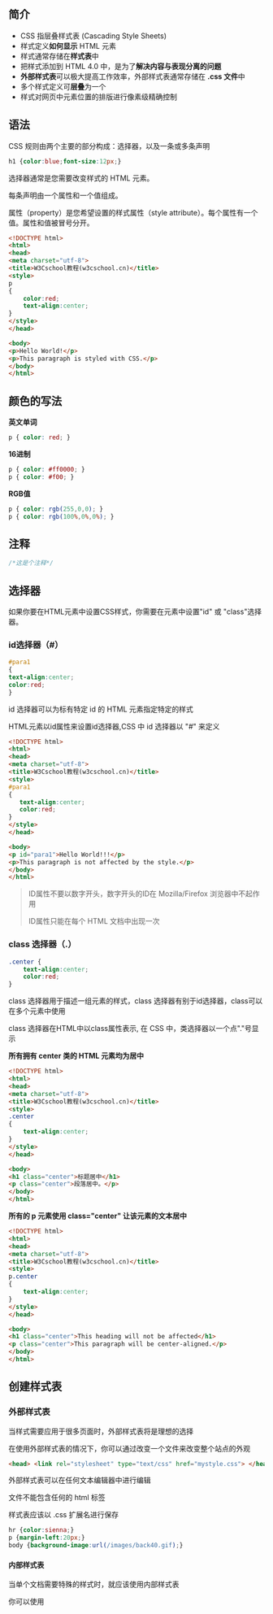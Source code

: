 ## 简介

* CSS 指层叠样式表 (Cascading Style Sheets)
* 样式定义**如何显示** HTML 元素
* 样式通常存储在**样式表**中
* 把样式添加到 HTML 4.0 中，是为了**解决内容与表现分离的问题**
* **外部样式表**可以极大提高工作效率，外部样式表通常存储在 **.css 文件**中
* 多个样式定义可**层叠**为一个
* 样式对网页中元素位置的排版进行像素级精确控制

## 语法

CSS 规则由两个主要的部分构成：选择器，以及一条或多条声明

```css
h1 {color:blue;font-size:12px;}
```

选择器通常是您需要改变样式的 HTML 元素。

每条声明由一个属性和一个值组成。

属性（property）是您希望设置的样式属性（style attribute）。每个属性有一个值。属性和值被冒号分开。

```html
<!DOCTYPE html>
<html>
<head>
<meta charset="utf-8"> 
<title>W3Cschool教程(w3cschool.cn)</title> 
<style>
p
{
	color:red;
	text-align:center;
} 
</style>
</head>

<body>
<p>Hello World!</p>
<p>This paragraph is styled with CSS.</p>
</body>
</html>
```

## 颜色的写法

**英文单词**

```css
p { color: red; }
```

**16进制**

 ```css
p { color: #ff0000; }
p { color: #f00; }
 ```

**RGB值**

```css
p { color: rgb(255,0,0); } 
p { color: rgb(100%,0%,0%); }
```

## 注释

```css
/*这是个注释*/
```

## 选择器

如果你要在HTML元素中设置CSS样式，你需要在元素中设置"id" 或 "class"选择器。

### id选择器（#）

```css
#para1
{
text-align:center;
color:red;
}
```

id 选择器可以为标有特定 id 的 HTML 元素指定特定的样式

HTML元素以id属性来设置id选择器,CSS 中 id 选择器以 "#" 来定义

 ```html
<!DOCTYPE html>
<html>
<head>
<meta charset="utf-8"> 
<title>W3Cschool教程(w3cschool.cn)</title> 
<style>
#para1
{
	text-align:center;
	color:red;
} 
</style>
</head>

<body>
<p id="para1">Hello World!!!</p>
<p>This paragraph is not affected by the style.</p>
</body>
</html>
 ```

> ID属性不要以数字开头，数字开头的ID在 Mozilla/Firefox 浏览器中不起作用
>
> ID属性只能在每个 HTML 文档中出现一次

### class 选择器（.）

```css
.center {
    text-align:center;
    color:red;
}
```

class 选择器用于描述一组元素的样式，class 选择器有别于id选择器，class可以在多个元素中使用

class 选择器在HTML中以class属性表示, 在 CSS 中，类选择器以一个点"."号显示

**所有拥有 center 类的 HTML 元素均为居中**

```html
<!DOCTYPE html>
<html>
<head>
<meta charset="utf-8"> 
<title>W3Cschool教程(w3cschool.cn)</title> 
<style>
.center
{
	text-align:center;
}
</style>
</head>

<body>
<h1 class="center">标题居中</h1>
<p class="center">段落居中。</p> 
</body>
</html>
```

**所有的 p 元素使用 class="center" 让该元素的文本居中**

```html
<!DOCTYPE html>
<html>
<head>
<meta charset="utf-8"> 
<title>W3Cschool教程(w3cschool.cn)</title> 
<style>
p.center
{
	text-align:center;
}
</style>
</head>

<body>
<h1 class="center">This heading will not be affected</h1>
<p class="center">This paragraph will be center-aligned.</p> 
</body>
</html>
```

## 创建样式表

### 外部样式表

当样式需要应用于很多页面时，外部样式表将是理想的选择

在使用外部样式表的情况下，你可以通过改变一个文件来改变整个站点的外观

```html
<head> <link rel="stylesheet" type="text/css" href="mystyle.css"> </head>
```

外部样式表可以在任何文本编辑器中进行编辑

文件不能包含任何的 html 标签

样式表应该以 .css 扩展名进行保存

```css
hr {color:sienna;}           
p {margin-left:20px;}            
body {background-image:url(/images/back40.gif);} 
```

#### 内部样式表

当单个文档需要特殊的样式时，就应该使用内部样式表

你可以使用 <style> 标签在文档头部定义内部样式表

```html
<head>
<style>
hr {color:sienna;}
p {margin-left:20px;}
body {background-image:url("images/back40.gif");}
</style>
</head>
```

### 内联样式

由于要将表现和内容混杂在一起，内联样式会损失掉样式表的许多优势，请慎用这种方法

例如当样式仅需要在一个元素上应用一次时，要使用内联样式，你需要在相关的标签内使用样式（style）属性，Style 属性可以包含任何 CSS 属性

```html
<p style="color:sienna;margin-left:20px">这是一个段落。</p>
```

## 背景（Backgrounds）

背景属性用于定义HTML元素的背景

- background-color 背景颜色
- background-image 背景图像
- background-repeat 设置背景图像是否及如何重复
- background-attachment 背景图像是否固定或者随着页面的其余部分滚动
- background-position 设置背景图像的起始位置

### 背景颜色（background-color）

background-color 属性定义了元素的背景颜色

```css
h1 {background-color:#6495ed;} 
p {background-color:#e0ffff;} 
div {background-color:#b0c4de;}
```

可以为所有元素设置背景色，包括 body 一直到 em 和 a 等行内元素

background-color 不能继承，其默认值是 transparent。如果一个元素没有指定背景色，那么背景就是透明的，这样其父元素的背景才可见

## 背景图像（backgrond-image）

background-image 属性描述了元素的背景图像

默认情况下，背景图像进行平铺重复显示，以覆盖整个元素实体

```css
body 
{
	background-image:url('http://img.w3cschool.cn/attachments/knowledge/201611/31824.png');
	background-color:#cccccc;
}
```

### 定位

```css
body 
{ 
background-image:url('img_tree.png'); 
background-repeat:no-repeat; 
background-position:right top; 
}
```

#### 关键字

| 单一关键字 | 等价的关键字                   |
| ---------- | ------------------------------ |
| center     | center center                  |
| top        | top center 或 center top       |
| bottom     | bottom center 或 center bottom |
| right      | right center 或 center right   |
| left       | left center 或 center left     |

#### 百分数值

```css
body        
{        
   background-image:url('img_tree.png');        
   background-repeat:no-repeat;        
  background-position:66% 33%;        
}
```

#### 长度值

```css
body       
  {       
   background-image:url('img_tree.png');        
   background-repeat:no-repeat;        
  background-position:50px 100px;        
  }
```

### 重复模式

| 值        | 说明                                         |
| --------- | -------------------------------------------- |
| repeat    | 背景图像将向垂直和水平方向重复。这是默认     |
| repeat-x  | 只有水平位置会重复背景图像                   |
| repeat-y  | 只有垂直位置会重复背景图像                   |
| no-repeat | background-image不会重复                     |
| inherit   | 指定background-repea属性设置应该从父元素继承 |

## 简写属性

```css
body {background:#ffffff url('img_tree.png') no-repeat right top;}
```

##  文本（Text）

### 颜色（color）

颜色属性被用来设置文字的颜色

```html
<!DOCTYPE html>
<html>
<head>
<meta charset="utf-8"> 
<title>W3Cschool教程(w3cschool.cn)</title> 
<style>
body {color:red;}
h1 {color:#00ff00;}
p.ex {color:rgb(0,0,255);}
</style>
</head>

<body>
<h1>This is heading 1</h1>
<p>This is an ordinary paragraph. Notice that this text is red. The default text-color for a page is defined in the body selector.</p>
<p class="ex">This is a paragraph with class="ex". This text is blue.</p>
</body>
</html>
```

### 对齐方式（text-align）

文本排列属性是用来设置文本的水平对齐方式

文本可居中或对齐到左或右,两端对齐

当text-align设置为"justify"，每一行被展开为宽度相等，左，右外边距是对齐（如杂志和报纸）

```html
<!DOCTYPE html>
<html>
<head>
<meta charset="utf-8"> 
<title>W3Cschool教程(w3cschool.cn)</title> 
<style>
h1{text-align:center}
p.date{text-align:right}
p.main{text-align:justify}
</style>
</head>

<body>
<h1>CSS text-align 实例</h1>
<p class="date">2015 年 3 月 14 号</p>
<p class="main">“当我年轻的时候，我梦想改变这个世界;当我成熟以后，我发现我不能够改变这个世界，我将目光缩短了些，决定只改变我的国家;当我进入暮年以后，我发现我不能够改变我们的国家，我的最后愿望仅仅是改变一下我的家庭，但是，这也不可能。当我现在躺在床上，行将就木时，我突然意识到：如果一开始我仅仅去改变我自己，然后，我可能改变我的家庭;在家人的帮助和鼓励下，我可能为国家做一些事情;然后，谁知道呢?我甚至可能改变这个世界。”</p>
<p><b>注意：</b> 重置浏览器窗口大小查看 "justify" 是如何工作的。</p>
</body>

</html>
```

### 修饰（text-decoration）

text-decoration 属性用来设置或删除文本的装饰

从设计的角度看 text-decoration属性主要是用来删除链接的下划线

```html
<!DOCTYPE html>
<html>
<head>
<meta charset="utf-8"> 
<title>W3Cschool教程(w3cschool.cn)</title> 
<style>
h1 {text-decoration:overline;}
h2 {text-decoration:line-through;}
h3 {text-decoration:underline;}
a {text-decoration:none;}
</style>
</head>

<body>
<h1>This is heading 1</h1>
<h2>This is heading 2</h2>
<h3>This is heading 3</h3>
<p>Link to: <a href="http://www.w3cschool.cn">w3cschool.cn</a></p>
</body>

</html>
```

### 转换（text-transform）

文本转换属性是用来指定在一个文本中的大写和小写字母

可用于所有字句变成大写或小写字母，或每个单词的首字母大写

```html
<!DOCTYPE html>
<html>
<head>
<meta charset="utf-8"> 
<title>W3Cschool教程(w3cschool.cn)</title> 
<style>
p.uppercase {text-transform:uppercase;}
p.lowercase {text-transform:lowercase;}
p.capitalize {text-transform:capitalize;}
</style>
</head>

<body>
<p class="uppercase">This is some text.</p>
<p class="lowercase">This is some text.</p>
<p class="capitalize">This is some text.</p>
</body>
</html>
```

### 缩进（text-indent）

文本缩进属性是用来指定文本的第一行的缩进

```html
<!DOCTYPE html>
<html>
<head>
<meta charset="utf-8"> 
<title>W3Cschool教程(w3cschool.cn)</title> 
<style>
p {text-indent:50px;}
</style>
</head>
<body>

<p>In my younger and more vulnerable years my father gave me some advice that I've been turning over in my mind ever since. 'Whenever you feel like criticizing anyone,' he told me, 'just remember that all the people in this world haven't had the advantages that you've had.'</p>

</body>
</html>
```

### 间隔（word-spacing）

word-spacing 属性可以改变字（单词）之间的标准间隔。其默认值 normal 与设置值为 0 是一样的

```html
<!DOCTYPE html>
<html>
<head>
<meta charset="utf-8"> 
<title>W3Cschool教程(w3cschool.cn)</title> 
<style>
p
{ 
	word-spacing:30px;
}
</style>
</head>
<body>

<p>
This is some text. This is some text.
</p>

</body>
</html>
```

### 所有css文本属性

| 属性                                                         | 描述                     |
| ------------------------------------------------------------ | ------------------------ |
| [color](https://www.w3cschool.cn/cssref/pr-text-color.html)  | 设置文本颜色             |
| [direction](https://www.w3cschool.cn/cssref/pr-text-direction.html) | 设置文本方向             |
| [letter-spacing](https://www.w3cschool.cn/cssref/pr-text-letter-spacing.html) | 设置字符间距             |
| [line-height](https://www.w3cschool.cn/cssref/pr-dim-line-height.html) | 设置行高                 |
| [text-align](https://www.w3cschool.cn/cssref/pr-text-text-align.html) | 对齐元素中的文本         |
| [text-decoration](https://www.w3cschool.cn/cssref/pr-text-text-decoration.html) | 向文本添加修饰           |
| [text-indent](https://www.w3cschool.cn/cssref/pr-text-text-indent.html) | 缩进元素中文本的首行     |
| [text-shadow](https://www.w3cschool.cn/cssref/css3-pr-text-shadow.html) | 设置文本阴影             |
| [text-transform](https://www.w3cschool.cn/cssref/pr-text-text-transform.html) | 控制元素中的字母         |
| [unicode-bidi](https://www.w3cschool.cn/cssref/pr-text-unicode-bidi.html) | 设置或返回文本是否被重写 |
| [vertical-align](https://www.w3cschool.cn/cssref/pr-pos-vertical-align.html) | 设置元素的垂直对齐       |
| [white-space](https://www.w3cschool.cn/cssref/pr-text-white-space.html) | 设置元素中空白的处理方式 |
| [word-spacing](https://www.w3cschool.cn/cssref/pr-text-word-spacing.html) | 设置字间距               |

## 字体（fonts）

CSS字体属性定义字体，加粗，大小，文字样式

## 字型

在CSS中，有两种类型的字体系列名称：

- **通用字体系列** - 拥有相似外观的字体系统组合（如 "Serif" 或 "Monospace"）
- **特定字体系列** - 一个特定的字体系列（如 "Times" 或 "Courier"）

## 字体系列（font-family）

font-family 属性设置文本的字体系列

font-family 属性应该设置几个字体名称作为一种"后备"机制，如果浏览器不支持第一种字体，他将尝试下一种字体

如果字体系列的名称超过一个字，它必须用引号，如Font Family："宋体"

```html
<!DOCTYPE html>
<html>
<head>
<meta charset="utf-8"> 
<title>W3Cschool教程(w3cschool.cn)</title>
<style>
p.serif{font-family:"Times New Roman",Times,serif;}
p.sansserif{font-family:Arial,Helvetica,sans-serif;}
</style>
</head>

<body>
<h1>CSS font-family</h1>
<p class="serif">这一段的字体是 Times New Roman 。</p>
<p class="sansserif">这一段的字体是 Arial 。</p>

</body>
</html>
```

### 样式（font-style）

主要是用于指定斜体文字的字体样式属性

这个属性有三个值：

- 正常 - 正常显示文本
- 斜体 - 以斜体字显示的文字
- 倾斜的文字 - 文字向一边倾斜（和斜体非常类似，但不太支持）

```html
<!DOCTYPE html>
<html>
<head>
<meta charset="utf-8"> 
<title>W3Cschool教程(w3cschool.cn)</title>
<style>
p.normal {font-style:normal;}
p.italic {font-style:italic;}
p.oblique {font-style:oblique;}
</style>
</head>

<body>
<p class="normal">This is a paragraph, normal.</p>
<p class="italic">This is a paragraph, italic.</p>
<p class="oblique">This is a paragraph, oblique.</p>
</body>

</html>
```

### 字体大小（font-size）

font-size 属性设置文本的大小

绝对大小：

- 设置一个指定大小的文本
- 不允许用户在所有浏览器中改变文本大小
- 确定了输出的物理尺寸时绝对大小很有用

相对大小：

- 相对于周围的元素来设置大小
- 允许用户在浏览器中改变文字大小

#### 设置字体大小像素

```css
h1 {font-size:40px;} 
h2 {font-size:30px;} 
p {font-size:14px;}
```

#### 用em设置字体大小

为了避免Internet Explorer 中无法调整文本的问题，许多开发者使用 em 单位代替像素

1em和当前字体大小相等。在浏览器中默认的文字大小是16px

```css
h1 {font-size:2.5em;} /* 40px/16=2.5em */ 
h2 {font-size:1.875em;} /* 30px/16=1.875em */ 
p {font-size:0.875em;} /* 14px/16=0.875em */
```

#### 使用百分比和em组合

在所有浏览器的解决方案中，设置 <body>元素的默认字体大小的是百分比

```css
body {font-size:100%;} 
h1 {font-size:2.5em;} 
h2 {font-size:1.875em;} 
p {font-size:0.875em;}
```

### 所有css字体属性

| Property                                                     | 描述                               |
| ------------------------------------------------------------ | ---------------------------------- |
| [font](https://www.w3cschool.cn/cssref/pr-font-font.html)    | 在一个声明中设置所有的字体属性     |
| [font-family](https://www.w3cschool.cn/cssref/pr-font-font-family.html) | 指定文本的字体系列                 |
| [font-size](https://www.w3cschool.cn/cssref/pr-font-font-size.html) | 指定文本的字体大小                 |
| [font-style](https://www.w3cschool.cn/cssref/pr-font-font-style.html) | 指定文本的字体样式                 |
| [font-variant](https://www.w3cschool.cn/cssref/pr-font-font-variant.html) | 以小型大写字体或者正常字体显示文本 |
| [font-weight](https://www.w3cschool.cn/cssref/pr-font-weight.html) | 指定字体的粗细。                   |

## 链接（link）

### 链接样式

链接的样式，可以用任何CSS属性（如颜色，字体，背景等）

特别的链接，可以有不同的样式，这取决于他们是什么状态

这四个链接状态是：

- a:link - 正常，未访问过的链接
- a:visited - 用户已访问过的链接
- a:hover - 当用户鼠标放在链接上时
- a:active - 链接被点击的那一刻

```html
<!DOCTYPE html>
<html>
<head>
<meta charset="utf-8"> 
<title>W3Cschool教程(w3cschool.cn)</title> 
<style>
a:link {color:#FF0000;}    /* unvisited link */
a:visited {color:#00FF00;} /* visited link */
a:hover {color:#FF00FF;}   /* mouse over link */
a:active {color:#0000FF;}  /* selected link */
</style>
</head>

<body>
<p><b><a href="/css/" target="_blank">这是一个链接</a></b></p>
<p><b>注意：</b> a:hover 必须在 a:link 和 a:visited 之后，需要严格按顺序才能看到效果。</p>
<p><b>注意：</b> a:active 必须在 a:hover 之后。</p>
</body>
</html>
```

### 文本修饰（text-decoration）

```css
a:link {text-decoration:none;} 
a:visited {text-decoration:none;} 
a:hover {text-decoration:underline;} 
a:active {text-decoration:underline;}
```

###  背景颜色

背景颜色属性指定链接背景色

```css
a:link {background-color:#B2FF99;} 
a:visited {background-color:#FFFF85;} 
a:hover {background-color:#FF704D;} 
a:active {background-color:#FF704D;}
```

## 列表样式

CSS列表属性作用如下：

- 设置不同的列表项标记为有序列表（数字或字母）
- 设置不同的列表项标记为无序列表 （小黑点、小方框等）
- 设置列表项标记为图像

### 列表项标记（list-style-type）

```html
<!DOCTYPE html>
<html>
<head>
<meta charset="utf-8"> 
<title>W3Cschool教程(w3cschool.cn)</title> 
<style>
ul.a {list-style-type:circle;}
ul.b {list-style-type:square;}
ol.c {list-style-type:upper-roman;}
ol.d {list-style-type:lower-alpha;}
</style>
</head>

<body>
<p>无序列表实例:</p>

<ul class="a">
  <li>Coffee</li>
  <li>Tea</li>
  <li>Coca Cola</li>
</ul>

<ul class="b">
  <li>Coffee</li>
  <li>Tea</li>
  <li>Coca Cola</li>
</ul>

<p>有序列表实例:</p>

<ol class="c">
  <li>Coffee</li>
  <li>Tea</li>
  <li>Coca Cola</li>
</ol>

<ol class="d">
  <li>Coffee</li>
  <li>Tea</li>
  <li>Coca Cola</li>
</ol>

</body>
</html>
```

下列是对list-style-type属性的常见属性值的描述：

- none：不使用项目符号
- disc：实心圆
- circle：空心圆
- square：实心方块
- demical：阿拉伯数字 
- lower-alpha：小写英文字母 
- upper-alpha：大写英文字母 
- lower-roman：小写罗马数字 
- upper-roman：大写罗马数字

### 列表项标记的图像

要指定列表项标记的图像，使用列表样式图像属性：

```css
ul
{
list-style-image: url('sqpurple.gif');
}
```

### 缩写

在单个属性中可以指定所有的列表属性，这就是所谓的缩写属性

```css
ul
{
list-style: square url("sqpurple.gif");
}
```

如果使用缩写属性值的顺序是：

- list-style-type
- list-style-position 
- list-style-image

### 所有css列表属性

| 属性                                                         | 描述                                               |
| ------------------------------------------------------------ | -------------------------------------------------- |
| [list-style](https://www.w3cschool.cn/cssref/pr-list-style.html) | 简写属性。用于把所有用于列表的属性设置于一个声明中 |
| [list-style-image](https://www.w3cschool.cn/cssref/pr-list-style-image.html) | 将图象设置为列表项标志。                           |
| [list-style-position](https://www.w3cschool.cn/cssref/pr-list-style-position.html) | 设置列表中列表项标志的位置。                       |
| [list-style-type](https://www.w3cschool.cn/cssref/pr-list-style-type.html) | 设置列表项标志的类型。                             |

## 表格（table）

使用css提升html表格的外关

### 边框（border）

```css
table, th, td 
{ 
border: 1px solid black; 
}
```

在上面的例子中的表格有双边框。这是因为表和th/ td元素有独立的边界

为了显示一个表的单个边框，使用 border-collapse属性

## 折叠边框（border-collapse）

```css
table 
{ 
border-collapse:collapse; 
} 
table,th, td 
{ 
border: 1px solid black; 
}
```

### 宽度和高度（width，height）

 ```css
table 
{ 
width:100%; 
} 
th 
{ 
height:50px; 
}
 ```

### 文字对齐（text-align，vertical-align）

表格中的文本对齐和垂直对齐属性

text-align属性设置水平对齐方式，像左，右，或中心：

```css
td 
{ 
text-align:right; 
}
```

垂直对齐属性设置垂直对齐，比如顶部，底部或中间：

```css
td 
{ 
height:50px; 
vertical-align:bottom; 
}
```

### 填充

如果在表的内容中控制空格之间的边框，应使用td和th元素的填充属性

 ```css
td 
{ 
padding:15px; 
}
 ```

### 颜色

下面的例子指定边框的颜色，和th元素的文本和背景颜色

 ```css
table, td, th 
{ 
border:1px solid green; 
} 
th 
{ 
background-color:green; 
color:white; 
}
 ```

## 盒子模型

CSS盒模型本质上是一个盒子，封装周围的HTML元素，它包括：边距，边框，填充，和实际内容

![](https://www.w3cschool.cn/statics/images/course/box-model.gif)

不同部分的说明：

- **Margin（外边距）** - 清除边框区域。Margin没有背景颜色，它是完全透明
- **Border（边框）** - 边框周围的填充和内容。边框是受到盒子的背景颜色影响
- **Padding（内边距）** - 清除内容周围的区域。会受到框中填充的背景颜色影响
- **Content（内容）** - 盒子的内容，显示文本和图像

在盒模型中，外边距可以是负值，而且在很多情况下都要使用负值的外边距

# 边框（border）

CSS 边框 (border) 可以是围绕元素内容和内边距的一条或多条线，对于这些线条，您可以自定义它们的样式、宽度以及颜色

### 样式（border-style）

```html
<!DOCTYPE html>
<html>
<head>
<meta charset="utf-8"> 
<title>W3Cschool教程(w3cschool.cn)</title> 
<style>
//默认无边框
p.none {border-style:none;}
//定义一个点线框
p.dotted {border-style:dotted;}
//定义一个虚线框
p.dashed {border-style:dashed;}
//定义实线边界
p.solid {border-style:solid;}
//定义两个边界。 两个边界的宽度和border-width的值相同
p.double {border-style:double;}
//定义3D沟槽边界。效果取决于边界的颜色值
p.groove {border-style:groove;}
//定义3D脊边界。效果取决于边界的颜色值
p.ridge {border-style:ridge;}
//定义一个3D的嵌入边框。效果取决于边界的颜色值
p.inset {border-style:inset;}
//定义一个3D突出边框。 效果取决于边界的颜色值
p.outset {border-style:outset;}
//隐藏边框
p.hidden {border-style:hidden;}
</style>
</head>

<body>
<p class="none">No border.</p>
<p class="dotted">A dotted border.</p>
<p class="dashed">A dashed border.</p>
<p class="solid">A solid border.</p>
<p class="double">A double border.</p>
<p class="groove">A groove border.</p>
<p class="ridge">A ridge border.</p>
<p class="inset">An inset border.</p>
<p class="outset">An outset border.</p>
<p class="hidden">A hidden border.</p>
</body>

</html>
```

## 宽度（border-width）

为边框指定宽度有两种方法：可以指定长度值，比如 2px 或 0.1em；或者使用 3 个关键字之一，它们分别是 thin 、medium（默认值） 和 thick

## 颜色（border-color）

border-color属性用于设置边框的颜色，它一次可以接受最多 4 个颜色值

您还可以设置边框的颜色为"transparent"

border-color单独使用是不起作用的，必须得先使用border-style来设置边框样式

## 单独设置各边的样式

```css
p 
{ 
border-top-style:dotted; 
border-right-style:solid; 
border-bottom-style:dotted; 
border-left-style:solid; 
}
```

## css边框全部属性

| 属性                                                         | 描述                                                         |
| ------------------------------------------------------------ | ------------------------------------------------------------ |
| [border](https://www.w3cschool.cn/cssref/pr-border.html)     | 简写属性，用于把针对四个边的属性设置在一个声明。             |
| [border-style](https://www.w3cschool.cn/cssref/pr-border-style.html) | 用于设置元素所有边框的样式，或者单独地为各边设置边框样式。   |
| [border-width](https://www.w3cschool.cn/cssref/pr-border-width.html) | 简写属性，用于为元素的所有边框设置宽度，或者单独地为各边边框设置宽度。 |
| [border-color](https://www.w3cschool.cn/cssref/pr-border-color.html) | 简写属性，设置元素的所有边框中可见部分的颜色，或为 4 个边分别设置颜色。 |
| [border-bottom](https://www.w3cschool.cn/cssref/pr-border-bottom.html) | 简写属性，用于把下边框的所有属性设置到一个声明中。           |
| [border-bottom-color](https://www.w3cschool.cn/cssref/pr-border-bottom-color.html) | 设置元素的下边框的颜色。                                     |
| [border-bottom-style](https://www.w3cschool.cn/cssref/pr-border-bottom-style.html) | 设置元素的下边框的样式。                                     |
| [border-bottom-width](https://www.w3cschool.cn/cssref/pr-border-bottom-width.html) | 设置元素的下边框的宽度。                                     |
| [border-left](https://www.w3cschool.cn/cssref/pr-border-left.html) | 简写属性，用于把左边框的所有属性设置到一个声明中。           |
| [border-left-color](https://www.w3cschool.cn/cssref/pr-border-left-color.html) | 设置元素的左边框的颜色。                                     |
| [border-left-style](https://www.w3cschool.cn/cssref/pr-border-left-style.html) | 设置元素的左边框的样式。                                     |
| [border-left-width](https://www.w3cschool.cn/cssref/pr-border-left-width.html) | 设置元素的左边框的宽度。                                     |
| [border-right](https://www.w3cschool.cn/cssref/pr-border-right.html) | 简写属性，用于把右边框的所有属性设置到一个声明中。           |
| [border-right-color](https://www.w3cschool.cn/cssref/pr-border-right-color.html) | 设置元素的右边框的颜色。                                     |
| [border-right-style](https://www.w3cschool.cn/cssref/pr-border-right-style.html) | 设置元素的右边框的样式。                                     |
| [border-right-width](https://www.w3cschool.cn/cssref/pr-border-right-width.html) | 设置元素的右边框的宽度。                                     |
| [border-top](https://www.w3cschool.cn/cssref/pr-border-top.html) | 简写属性，用于把上边框的所有属性设置到一个声明中。           |
| [border-top-color](https://www.w3cschool.cn/cssref/pr-border-top-color.html) | 设置元素的上边框的颜色。                                     |
| [border-top-style](https://www.w3cschool.cn/cssref/pr-border-top-style.html) | 设置元素的上边框的样式。                                     |
| [border-top-width](https://www.w3cschool.cn/cssref/pr-border-top-width.html) | 设置元素的上边框的宽度。                                     |

# 轮廓（outline）

轮廓（outline）是绘制于元素周围的一条线，位于边框边缘的外围，可起到突出元素的作用

轮廓（outline）属性指定了样式，颜色和外边框的宽度

轮廓（outline）属性的位置让它不像边框那样参与到文档流中，因此轮廓出现或消失时不会影响文档流，即不会导致文档的重新显示

![](https://www.w3cschool.cn/statics/images/course/box_outline.gif)

## 轮廓属性

| 属性                                                         | 说明                             | 值                                                       | CSS  |
| ------------------------------------------------------------ | -------------------------------- | -------------------------------------------------------- | ---- |
| [outline](https://www.w3cschool.cn/cssref/pr-outline.html)   | 在一个声明中设置所有的外边框属性 | *outline-coloroutline-styleoutline-width*inherit         | 2    |
| [outline-color](https://www.w3cschool.cn/cssref/pr-outline-color.html) | 设置外边框的颜色                 | *color-namehex-numberrgb-number*invertinherit            | 2    |
| [outline-style](https://www.w3cschool.cn/cssref/pr-outline-style.html) | 设置外边框的样式                 | nonedotteddashedsoliddoublegrooveridgeinsetoutsetinherit | 2    |
| [outline-width](https://www.w3cschool.cn/cssref/pr-outline-width.html) | 设置外边框的宽度                 | thinmediumthick*length*inherit                           |      |

# 外边距（margin）

CSS Margin(外边距)属性定义元素周围的空间

CSS Margin属性接受任何长度单位、百分数值甚至负值

margin可以单独改变元素的上，下，左，右边距。也可以一次改变所有的属性

| 值       | 说明                                       |
| -------- | ------------------------------------------ |
| auto     | 设置浏览器边距。这样做的结果会依赖于浏览器 |
| *length* | 定义一个固定的margin（使用像素，pt，em等） |
| *%*      | 定义一个使用百分比的边距                   |

# 内边距（padding）

CSS Padding（填充）属性定义元素边框与元素内容之间的空间

## 可能的值

| 值     | 说明                                |
| ------ | ----------------------------------- |
| length | 定义一个固定的填充(像素, pt, em,等) |
| %      | 使用百分比值定义一个填充            |

CSS padding 属性可以使用长度值或百分比值，但与 margin 属性不同，它不允许使用负值

## 内边距的百分比数值

CSS padding 属性的百分比数值是相对于其父元素的 width 计算的，如果改变了父元素的 width，则它们也会改变

```css
p {padding: 20%;}
```

**注意：**上下内边距与左右内边距一致，即上下内边距的百分数会相对于父元素宽度设置，而不是相对于高度

## 填充所有属性

| 属性                                                         | 说明                                       |
| ------------------------------------------------------------ | ------------------------------------------ |
| [padding](https://www.w3cschool.cn/cssref/pr-padding.html)   | 使用缩写属性设置在一个声明中的所有填充属性 |
| [padding-bottom](https://www.w3cschool.cn/cssref/pr-padding-bottom.html) | 设置元素的底部填充                         |
| [padding-left](https://www.w3cschool.cn/cssref/pr-padding-left.html) | 设置元素的左部填充                         |
| [padding-right](https://www.w3cschool.cn/cssref/pr-padding-right.html) | 设置元素的右部填充                         |
| [padding-top](https://www.w3cschool.cn/cssref/pr-padding-top.html) | 设置元素的顶部填充                         |

# 分组和嵌套选择器

CSS 分组可以将具有相同样式的选择器进行分组，减少代码量

CSS 嵌套适用于选择器内部的选择器的样式

## 分组选择器（grouping selectors）

在样式表中有很多具有相同样式的元素

```css
h1
{
color:green;
}
h2
{
color:green;
}
p
{
color:green;
}
```

为了尽量减少代码，你可以使用分组选择器

每个选择器用逗号分隔

```css
h1,h2,p 
{ 
color:green; 
}
```

## 嵌套选择器

它可能适用于选择器内部的选择器的样式

```html
<!DOCTYPE html>
<html>
<head>
<meta charset="utf-8"> 
<title>W3Cschool教程(w3cschool.cn)</title> 
<style>
p
{
	color:blue;
	text-align:center;
}
.marked
{
	background-color:red;
}
.marked p
{
	color:white;
}
</style>
</head>

<body>
<p>This paragraph has blue text, and is center aligned.</p>
<div class="marked">
<p>This paragraph has not blue text.</p>
</div>
<p>p elements inside a "marked" classed element keeps the alignment style, but has a different text color.</p>
</body>
</html>
```

# 尺寸（dimension）

CSS 尺寸 (Dimension) 属性允许你控制元素的高度和宽度。同样，它允许你增加行间距

| 属性                                                         | 描述                 |
| ------------------------------------------------------------ | -------------------- |
| [height](https://www.w3cschool.cn/cssref/pr-dim-height.html) | 设置元素的高度。     |
| [line-height](https://www.w3cschool.cn/cssref/pr-dim-line-height.html) | 设置行高。           |
| [max-height](https://www.w3cschool.cn/cssref/pr-dim-max-height.html) | 设置元素的最大高度。 |
| [max-width](https://www.w3cschool.cn/cssref/pr-dim-max-width.html) | 设置元素的最大宽度。 |
| [min-height](https://www.w3cschool.cn/cssref/pr-dim-min-height.html) | 设置元素的最小高度。 |
| [min-width](https://www.w3cschool.cn/cssref/pr-dim-min-width.html) | 设置元素的最小宽度。 |
| [width](https://www.w3cschool.cn/cssref/pr-dim-width.html)   | 设置元素的宽度。     |

# 显示（display）和可见性（visibility）

display 属性和 visibility属性都可以用来隐藏某个元素，但是这两个属性有不同的定义

## 隐藏元素 display：none或visibility：hidden

隐藏一个元素可以通过把display属性设置为"none"，或把visibility属性设置为"hidden"

visibility:hidden可以隐藏某个元素，但隐藏的元素仍需占用与未隐藏之前一样的空间。也就是说，该元素虽然被隐藏了，但仍然会影响布局

```css
h1.hidden {visibility:hidden;}
```

display:none可以隐藏某个元素，且隐藏的元素不会占用任何空间。也就是说，该元素不但被隐藏了，而且该元素原本占用的空间也会从页面布局中消失

```css
h1.hidden {display:none;}
```

# 定位（positioning）

CSS定位属性允许你为一个元素定位。它也可以将一个元素放在另一个元素后面，并指定一个元素的内容太大时，应该发生什么

元素可以使用的顶部，底部，左侧和右侧属性定位。然而，这些属性无法工作，除非是先设定position属性。他们也有不同的工作方式，这取决于定位方法

## static 定位

HTML元素的默认值，即没有定位，元素出现在正常的流中

静态定位的元素不会受到top, bottom, left, right影响

## fixed 定位

元素的位置相对于浏览器窗口是固定位置

即使窗口是滚动的它也不会移动

```css
p.pos_fixed 
{ 
position:fixed; 
top:30px; 
right:5px; 
}
```

## relative 定位

相对定位元素的定位是相对其正常位置

```css
h2.pos_left 
{ 
position:relative; 
left:-20px; 
} 
h2.pos_right 
{ 
position:relative; 
left:20px; 
}
```

相对定位元素经常被用来作为绝对定位元素的容器块

## absolute 定位

绝对定位的元素的位置相对于最近的已定位父元素，如果元素没有已定位的父元素，那么它的位置相对于<html>

```css
h2 
{ 
position:absolute; 
left:100px; 
top:150px; 
}
```

## 重叠的元素

元素的定位与文档流无关，所以它们可以覆盖页面上的其它元素

z-index属性指定了一个元素的堆叠顺序（哪个元素应该放在前面，或后面）

一个元素可以有正数或负数的堆叠顺序

```css
img 
{ 
position:absolute; 
left:0px; 
top:0px; 
z-index:-1; 
}
```

## 定位所有属性

| 属性                                                         | 说明                                                         | 值                                                           | CSS  |
| ------------------------------------------------------------ | ------------------------------------------------------------ | ------------------------------------------------------------ | ---- |
| [bottom](https://www.w3cschool.cn/cssref/pr-pos-bottom.html) | 定义了定位元素下外边距边界与其包含块下边界之间的偏移。       | auto *length%*inherit                                        | 2    |
| [clip](https://www.w3cschool.cn/cssref/pr-pos-clip.html)     | 剪辑一个绝对定位的元素                                       | *shape*auto inherit                                          | 2    |
| [cursor](https://www.w3cschool.cn/cssref/pr-class-cursor.html) | 显示光标移动到指定的类型                                     | *url*auto crosshair default pointer move e-resize ne-resize nw-resize n-resize se-resize sw-resize s-resize w-resize text wait help | 2    |
| [left](https://www.w3cschool.cn/cssref/pr-pos-left.html)     | 定义了定位元素左外边距边界与其包含块左边界之间的偏移。       | auto *length%*inherit                                        | 2    |
| [overflow](https://www.w3cschool.cn/cssref/pr-pos-overflow.html) | 设置当元素的内容溢出其区域时发生的事情。                     | auto hidden scroll visible inherit                           | 2    |
| [position](https://www.w3cschool.cn/cssref/pr-class-position.html) | 指定元素的定位类型                                           | absolute fixed relative static inherit                       | 2    |
| [right](https://www.w3cschool.cn/cssref/pr-pos-right.html)   | 定义了定位元素右外边距边界与其包含块右边界之间的偏移。       | auto *length%*inherit                                        | 2    |
| [top](https://www.w3cschool.cn/cssref/pr-pos-top.html)       | 定义了一个定位元素的上外边距边界与其包含块上边界之间的偏移。 | auto *length%*inherit                                        | 2    |
| [z-index](https://www.w3cschool.cn/cssref/pr-pos-z-index.html) | 设置元素的堆叠顺序                                           | *number*auto inherit                                         | 2    |

# 浮动（float）

CSS 的 Float（浮动），会使元素向左或向右移动，其周围的元素也会重新排列

Float（浮动），往往是用于图像，但它在布局时一样非常有用

## 元素怎样浮动

元素的水平方向浮动，意味着元素只能左右移动而不能上下移动

浮动元素之后的元素将围绕它

浮动元素之前的元素将不会受到影响

```html
<!DOCTYPE html>
<html>
<head>
<meta charset="utf-8"> 
<title>W3Cschool(w3cschool.cn)</title>
<style>
img 
{
	float:left;
}
</style>
</head>

<body>
<p>在下面的段落中，我们添加了一个 <b>float:left</b> 的图片。导致图片将会浮动在段落的左边。</p>
<p>
<img src="/attachments/cover/cover_css.png" width="95" height="84" />
这是一些文本。这是一些文本。这是一些文本。
这是一些文本。这是一些文本。这是一些文本。
这是一些文本。这是一些文本。这是一些文本。
这是一些文本。这是一些文本。这是一些文本。
这是一些文本。这是一些文本。这是一些文本。
这是一些文本。这是一些文本。这是一些文本。
这是一些文本。这是一些文本。这是一些文本。
这是一些文本。这是一些文本。这是一些文本。
这是一些文本。这是一些文本。这是一些文本。
这是一些文本。这是一些文本。这是一些文本。
</p>
</body>

</html>
```

##  彼此相邻的浮动元素

如果你把几个浮动的元素放到一起，如果有空间的话，它们将彼此相邻

```html
<!DOCTYPE html>
<html>
<head>
<meta charset="utf-8"> 
<title>W3Cschool教程(w3cschool.cn)</title> 
<style>
.thumbnail 
{
	float:left;
	width:110px;
	height:90px;
	margin:5px;
}
</style>
</head>

<body>
<h3>图片库</h3>
<p>试着调整窗口,看看当图片没有足够的空间会发生什么。</p>
<img class="thumbnail" src="/statics/images/course/klematis_small.jpg" width="107" height="90">
<img class="thumbnail" src="/statics/images/course/klematis2_small.jpg" width="107" height="80">
<img class="thumbnail" src="/statics/images/course/klematis3_small.jpg" width="116" height="90">
<img class="thumbnail" src="/statics/images/course/klematis4_small.jpg" width="120" height="90">
<img class="thumbnail" src="/statics/images/course/klematis_small.jpg" width="107" height="90">
<img class="thumbnail" src="/statics/images/course/klematis2_small.jpg" width="107" height="80">
<img class="thumbnail" src="/statics/images/course/klematis3_small.jpg" width="116" height="90">
<img class="thumbnail" src="/statics/images/course/klematis4_small.jpg" width="120" height="90">
</body>
</html>
```

## 清除浮动（clear）

元素浮动之后，周围的元素会重新排列，为了避免这种情况，使用 clear 属性

clear 属性指定元素两侧不能出现浮动元素

```html
<!DOCTYPE html>
<html>
<head>
<meta charset="utf-8"> 
<title>W3Cschool教程(w3cschool.cn)</title> 
<style>
.thumbnail 
{
	float:left;
	width:110px;
	height:90px;
	margin:5px;
}
.text_line
{
	clear:both;
	margin-bottom:2px;
}
</style>
</head>

<body>
<h3>图片库</h3>
<p>试着调整窗口,看看当图片没有足够的空间会发生什么。.</p>
<img class="thumbnail" src="/statics/images/course/klematis_small.jpg" width="207" height="90">
<img class="thumbnail" src="/statics/images/course/klematis2_small.jpg" width="107" height="80">
<img class="thumbnail" src="/statics/images/course/klematis3_small.jpg" width="116" height="90">
<img class="thumbnail" src="/statics/images/course/klematis4_small.jpg" width="120" height="90">
<h3 class="text_line">第二行</h3>
<img class="thumbnail" src="/statics/images/course/klematis_small.jpg" width="107" height="90">
<img class="thumbnail" src="/statics/images/course/klematis2_small.jpg" width="107" height="80">
<img class="thumbnail" src="/statics/images/course/klematis3_small.jpg" width="116" height="90">
<img class="thumbnail" src="/statics/images/course/klematis4_small.jpg" width="120" height="90">
</body>
</html>
```

## 浮动的所有属性

| 属性                                                         | 描述                               | 值                           | CSS  |
| ------------------------------------------------------------ | ---------------------------------- | ---------------------------- | ---- |
| [clear](https://www.w3cschool.cn/cssref/pr-class-clear.html) | 指定不允许元素周围有浮动元素。     | left right both none inherit | 1    |
| [float](https://www.w3cschool.cn/cssref/pr-class-float.html) | 指定一个盒子（元素）是否可以浮动。 | left right none inherit      | 1    |

#  组合选择器

CSS 组合选择符可以让你直观的明白选择器与选择器之间的关系

在 CSS3 中包含了四种组合方式:

- 后代选取器(以空格分隔)
- 子元素选择器(以大于号分隔）
- 相邻兄弟选择器（以加号分隔）
- 普通兄弟选择器（以波浪号分隔）

## 后台选取器（以空格分隔）

后代选取器匹配所有指定元素的后代元素

```html
<!DOCTYPE html>
<html>
<head>
<meta charset="utf-8"> 
<title>W3Cschool教程(w3cschool.cn)</title> 
<style>
div p
{
	background-color:yellow;
}
</style>
</head>
<body>

<div>
<p>段落 1。 在 div 中。</p>
<p>段落 2。 在 div 中。</p>
</div>

<p>段落 3。不在 div 中。</p>
<p>段落 4。不在 div 中。</p>

</body>
</html>
```

## 子元素选择器（以大于号分隔）

与后代选择器相比，子元素选择器（Child selectors）只能选择作为某元素子元素的元素

```html
<!DOCTYPE html>
<html>
<head>
<meta charset="utf-8"> 
<title>W3Cschool教程(w3cschool.cn)</title> 
<style>
div>p
{
	background-color:yellow;
}
</style>
</head>

<body>
<h1>Welcome to My Homepage</h1>
<div>
<h2>My name is Donald</h2>
<p>I live in Duckburg.</p>
</div>

<div>
<span><p>I will not be styled.</p></span>
</div>

<p>My best friend is Mickey.</p>
</body>
</html>
```

## 相邻兄弟选择器（以加号分隔）

相邻兄弟选择器（Adjacent sibling selector）可选择紧接在另一元素后的元素，且二者有相同父元素

如果需要选择紧接在另一个元素后的元素，而且二者有相同的父元素，可以使用相邻兄弟选择器（Adjacent sibling selector）

```html
<!DOCTYPE html>
<html>
<head>
<meta charset="utf-8"> 
<title>W3Cschool教程(w3cschool.cn)</title> 
<style>
div+p
{
	background-color:yellow;
}
</style>
</head>
<body>

<h1>Welcome to My Homepage</h1>

<div>
<h2>My name is Donald</h2>
<p>I live in Duckburg.</p>
</div>

<p>My best friend is Mickey.</p>

<p>I will not be styled.</p>

</body>
</html>
```

## 普通相邻兄弟选择器（以波浪号分隔）

普通兄弟选择器选取所有指定元素的相邻兄弟元素

```html
<!DOCTYPE html>
<html>
<head>
<meta charset="utf-8"> 
<title>W3Cschool教程(w3cschool.cn)</title> 
<style>
div~p
{
	background-color:yellow;
}
</style>
</head>
<body>

<div>
<p>段落 1。 在 div 中。</p>
<p>段落 2。 在 div 中。</p>
</div>

<p>段落 3。不在 div 中。</p>
<p>段落 4。不在 div 中。</p>

</body>
</html>
```

# 伪类（pseudo-classes）

CSS伪类是用来添加一些选择器的特殊效果

由于状态的变化是非静态的，所以元素达到一个特定状态时，它可能得到一个伪类的样式

当状态改变时，它又会失去这个样式。由此可以看出，它的功能和class有些类似，但它是基于文档之外的抽象，所以叫伪类

## 语法

```css
selector:pseudo-class {property:value;}
```

CSS类也可以使用伪类

```css
selector.class:pseudo-class {property:value;}
```

## anchor伪类

在支持 CSS 的浏览器中，链接的不同状态都可以以不同的方式显示

 ```css
a:link {color:#FF0000;} /* 未访问的链接 */ 
a:visited {color:#00FF00;} /* 已访问的链接 */ 
a:hover {color:#FF00FF;} /* 鼠标划过链接 */ 
a:active {color:#0000FF;} /* 已选中的链接 */
 ```

**注意：** 在CSS定义中，a:hover 必须被置于 a:link 和 a:visited 之后，才是有效的。

**注意：** 在 CSS 定义中，a:active 必须被置于 a:hover 之后，才是有效的。

**注意：**伪类的名称不区分大小写。

## 伪类和css类

伪类可以与 CSS 类配合使用：

```css
a.red:visited {color:#FF0000;}       
<a class="red" href="css-syntax.html">CSS Syntax</a>
```

如果在上面的例子的链接已被访问，它会显示为红色

## 所有css伪类/元素

## 所有CSS伪类/元素

| 选择器                                                       | 示例           | 示例说明                                         |
| ------------------------------------------------------------ | -------------- | ------------------------------------------------ |
| [:link](https://www.w3cschool.cn/cssref/sel-link.html)       | a:link         | 选择所有未访问链接                               |
| [:visited](https://www.w3cschool.cn/cssref/sel-visited.html) | a:visited      | 选择所有访问过的链接                             |
| [:active](https://www.w3cschool.cn/cssref/sel-active.html)   | a:active       | 选择正在活动链接                                 |
| [:hover](https://www.w3cschool.cn/cssref/sel-hover.html)     | a:hover        | 把鼠标放在链接上的状态                           |
| [:focus](https://www.w3cschool.cn/cssref/sel-focus.html)     | input:focus    | 选择元素输入后具有焦点                           |
| [:first-letter](https://www.w3cschool.cn/cssref/sel-firstletter.html) | p:first-letter | 选择每个<p> 元素的第一个字母                     |
| [:first-line](https://www.w3cschool.cn/cssref/sel-firstline.html) | p:first-line   | 选择每个<p> 元素的第一行                         |
| [:first-child](https://www.w3cschool.cn/cssref/sel-firstchild.html) | p:first-child  | 选择器匹配属于任意元素的第一个子元素的 <]p> 元素 |
| [:before](https://www.w3cschool.cn/cssref/sel-before.html)   | p:before       | 在每个<p>元素之前插入内容                        |
| [:after](https://www.w3cschool.cn/cssref/sel-after.html)     | p:after        | 在每个<p>元素之后插入内容                        |
| [:lang(*language*)](https://www.w3cschool.cn/cssref/sel-lang.html) | p:lang(it)     | 为<p>元素的lang属性选择一个开始值                |

# 导航栏

熟练使用导航栏，对于任何网站都非常重要

使用CSS你可以转换成好看的导航栏而不是枯燥的HTML菜单

## 导航栏-链接列表

导航条基本上是一个链接列表，所以使用 <ul> 和 <li> 元素非常有意义

 ```html
<!DOCTYPE html>
<html>
<body>
<ul>
<li><a href="#home">Home</a></li>
<li><a href="#news">News</a></li>
<li><a href="#contact">Contact</a></li>
<li><a href="#about">About</a></li>
</ul>

<p>Note: We use href="#" for test links. In a real web site this would be URLs.</p>

</body>
</html>
 ```

# 下拉菜单

```html
<!DOCTYPE html>
<html>
<head>
<title>下拉菜单实例|W3Cschool教程(w3cschool.cn)</title>
<meta charset="utf-8">
<style>
.dropbtn {
    background-color: #4CAF50;
    color: white;
    padding: 16px;
    font-size: 16px;
    border: none;
    cursor: pointer;
}

.dropdown {
    position: relative;
    display: inline-block;
}

.dropdown-content {
    display: none;
    position: absolute;
    background-color: #f9f9f9;
    min-width: 160px;
    box-shadow: 0px 8px 16px 0px rgba(0,0,0,0.2);
}

.dropdown-content a {
    color: black;
    padding: 12px 16px;
    text-decoration: none;
    display: block;
}

.dropdown-content a:hover {background-color: #f1f1f1}

.dropdown:hover .dropdown-content {
    display: block;
}

.dropdown:hover .dropbtn {
    background-color: #3e8e41;
}
</style>
</head>
<body>

<h2>下拉菜单</h2>
<p>鼠标移动到按钮上打开下拉菜单。</p>

<div class="dropdown">
  <button class="dropbtn">下拉菜单</button>
  <div class="dropdown-content">
    <a href="http://www.w3cschool.cn">W3Cschool教程 1</a>
    <a href="http://www.w3cschool.cn">W3Cschool教程 2</a>
    <a href="http://www.w3cschool.cn">W3Cschool教程 3</a>
  </div>
</div>

</body>
</html>
```

# 响应式设计

# 可视区域（Viewport）

viewport 是用户网页的可视区域

手机浏览器是把页面放在一个虚拟的"窗口"（viewport）中，通常这个虚拟的"窗口"（viewport）比屏幕宽，这样就不用把每个网页挤到很小的窗口中（这样会破坏没有针对手机浏览器优化的网页的布局），用户可以通过平移和缩放来看网页的不同部分

## 设置Viewport

一个常用的针对移动网页优化过的页面的 viewport meta 标签大致如下：

- width：控制 viewport 的大小，可以指定的一个值，如果 600，或者特殊的值，如 device-width 为设备的宽度（单位为缩放为 100% 时的 CSS 的像素）。
- height：和 width 相对应，指定高度。
- initial-scale：初始缩放比例，也即是当页面第一次 load 的时候缩放比例。
- maximum-scale：允许用户缩放到的最大比例。
- minimum-scale：允许用户缩放到的最小比例。
- user-scalable：用户是否可以手动缩放

```html
<!DOCTYPE html>
<html>
<head>
<meta http-equiv="content-type" content="text/html; charset=gbk">
<meta name="viewport" content="width=device-width, initial-scale=1.0">
<style>
img {
	max-width:100%;
	height:auto;
}
</style>
<script charset="utf-8" async="true" src="i8.js"></script></head>
<body>
<img src="img_chania.jpg" alt="Chania" height="345" width="460">
<p>
Lorem ipsum dolor sit amet, consectetuer adipiscing elit, sed diam 
nonummy nibh euismod tincidunt ut laoreet dolore magna aliquam erat 
volutpat.
Ut wisi enim ad minim veniam, quis nostrud exerci tation ullamcorper 
suscipit lobortis nisl ut aliquip ex ea commodo consequat. Duis autem 
vel eum iriure dolor in hendrerit in vulputate velit esse molestie 
consequat, vel illum dolore eu feugiat nulla facilisis at vero eros et 
accumsan et iusto odio dignissim qui blandit praesent luptatum zzril 
delenit augue duis dolore te feugait nulla facilisi. Nam liber tempor 
cum soluta nobis eleifend option congue nihil imperdiet doming id quod 
mazim placerat facer possim assum.
Nam liber tempor cum soluta nobis eleifend option congue nihil imperdiet
 doming id quod mazim placerat facer possim assum.
</p>
</body>
</html>
```

# 网格视图

使用网格视图有助于我们设计网页。这让我们向网页添加元素变的更简单

## 创建响应式网格视图

首先确保所有的 HTML 元素都有 **box-sizing** 属性且设置为 **border-box**

确保边距和边框包含在元素的宽度和高度间

```html
<!DOCTYPE html>
<html>
<head>
<meta name="viewport" content="width=device-width, initial-scale=1.0">
<style>
* {
    box-sizing: border-box;
}
.row:after {
    content: "";
    clear: both;
    display: block;
}
[class*="col-"] {
    float: left;
    padding: 15px;
}
.col-1 {width: 8.33%;}
.col-2 {width: 16.66%;}
.col-3 {width: 25%;}
.col-4 {width: 33.33%;}
.col-5 {width: 41.66%;}
.col-6 {width: 50%;}
.col-7 {width: 58.33%;}
.col-8 {width: 66.66%;}
.col-9 {width: 75%;}
.col-10 {width: 83.33%;}
.col-11 {width: 91.66%;}
.col-12 {width: 100%;}
html {
    font-family: "Lucida Sans", sans-serif;
}
.header {
    background-color: #9933cc;
    color: #ffffff;
    padding: 15px;
}
.menu ul {
    list-style-type: none;
    margin: 0;
    padding: 0;
}
.menu li {
    padding: 8px;
    margin-bottom: 7px;
    background-color :#33b5e5;
    color: #ffffff;
    box-shadow: 0 1px 3px rgba(0,0,0,0.12), 0 1px 2px rgba(0,0,0,0.24);
}
.menu li:hover {
    background-color: #0099cc;
}
</style>
</head>
<body>

<div class="header">
<h1>Chania</h1>
</div>

<div class="row">

<div class="col-3 menu">
<ul>
<li>The Flight</li>
<li>The City</li>
<li>The Island</li>
<li>The Food</li>
</ul>
</div>

<div class="col-9">
<h1>The City</h1>
<p>Chania is the capital of the Chania region on the island of Crete. The city can be divided in two parts, the old town and the modern city.</p>
<p>Resize the browser window to see how the content respond to the resizing.</p>
</div>

</div>
</body>
</html>
```

# 媒体查询（@media）

使用 @media 查询，你可以针对不同的媒体类型定义不同的样式

如果浏览器窗口小于 500px, 背景将变为浅蓝色：

```css
@media only screen and (max-width: 500px) {
    body {
        background-color: lightblue;
    }
}
```

## 添加断点

```html
<!DOCTYPE html>
<html>
<head>
<meta name="viewport" content="width=device-width, initial-scale=1.0">
<style>
* {
    box-sizing: border-box;
}
.row:after {
    content: "";
    clear: both;
    display: block;
}
[class*="col-"] {
    float: left;
    padding: 15px;
}
html {
    font-family: "Lucida Sans", sans-serif;
}
.header {
    background-color: #9933cc;
    color: #ffffff;
    padding: 15px;
}
.menu ul {
    list-style-type: none;
    margin: 0;
    padding: 0;
}
.menu li {
    padding: 8px;
    margin-bottom: 7px;
    background-color :#33b5e5;
    color: #ffffff;
    box-shadow: 0 1px 3px rgba(0,0,0,0.12), 0 1px 2px rgba(0,0,0,0.24);
}
.menu li:hover {
    background-color: #0099cc;
}
.aside {
    background-color: #33b5e5;
    padding: 15px;
    color: #ffffff;
    text-align: center;
    font-size: 14px;
    box-shadow: 0 1px 3px rgba(0,0,0,0.12), 0 1px 2px rgba(0,0,0,0.24);
}
.footer {
    background-color: #0099cc;
    color: #ffffff;
    text-align: center;
    font-size: 12px;
    padding: 15px;
}
/* For desktop: */
.col-1 {width: 8.33%;}
.col-2 {width: 16.66%;}
.col-3 {width: 25%;}
.col-4 {width: 33.33%;}
.col-5 {width: 41.66%;}
.col-6 {width: 50%;}
.col-7 {width: 58.33%;}
.col-8 {width: 66.66%;}
.col-9 {width: 75%;}
.col-10 {width: 83.33%;}
.col-11 {width: 91.66%;}
.col-12 {width: 100%;}

@media only screen and (max-width: 768px) {
    /* For mobile phones: */
    [class*="col-"] {
        width: 100%;
    }
}
</style>
</head>
<body>

<div class="header">
<h1>Chania</h1>
</div>

<div class="row">

<div class="col-3 menu">
<ul>
<li>The Flight</li>
<li>The City</li>
<li>The Island</li>
<li>The Food</li>
</ul>
</div>

<div class="col-6">
<h1>The City</h1>
<p>Chania is the capital of the Chania region on the island of Crete. The city can be divided in two parts, the old town and the modern city.</p>
</div>
<div class="col-3 right">
<div class="aside">
<h2>What?</h2>
<p>Chania is a city on the island of Crete.</p>
<h2>Where?</h2>
<p>Crete is a Greek island in the Mediterranean Sea.</p>
<h2>How?</h2>
<p>You can reach Chania airport from all over Europe.</p>
</div>
</div>

</div>

<div class="footer">
<p>Resize the browser window to see how the content respond to the resizing.</p>
</div>

</body>
</html>
```

## 为移动端优先设计

移动端优先意味着在设计桌面和其他设备时优先考虑移动端的设计

这就意味着我们必须对 CSS 做一些改变

在屏幕小于 768px 进行样式修改，同样在屏幕宽度大于 768px 时也需要修改样式。以下是移动端优先实例：

```css
/* 为移动端设计: */
[class*="col-"] {
    width: 100%;
}
@media only screen and (min-width: 768px) {
    /* For desktop: */
    .col-1 {width: 8.33%;}
    .col-2 {width: 16.66%;}
    .col-3 {width: 25%;}
    .col-4 {width: 33.33%;}
    .col-5 {width: 41.66%;}
    .col-6 {width: 50%;}
    .col-7 {width: 58.33%;}
    .col-8 {width: 66.66%;}
    .col-9 {width: 75%;}
    .col-10 {width: 83.33%;}
    .col-11 {width: 91.66%;}
    .col-12 {width: 100%;}
}
```

## 横屏/竖屏

结合CSS媒体查询,可以创建适应不同设备的方向(横屏landscape、竖屏portrait等)的布局

语法：

```css
orientation：portrait | landscape
```

- **portrait：**指定输出设备中的页面可见区域高度大于或等于宽度
- **landscape：** 除portrait值情况外，都是landscape

```css
@media only screen and (orientation: landscape) {
    body {
        background-color: lightblue;
    }
}
```

# 图片

## 使用width属性

如果 width 属性设置为 100%，图片会根据上下范围实现响应式功能：

```css
img { 
    width: 100%; 
    height: auto; 
}
```

## 使用max-width属性

如果 max-width 属性设置为 100%, 图片永远不会大于其原始大小：

```css
img { 
    max-width: 100%; 
    height: auto; 
}
```

## 背景图片

背景图片可以响应调整大小或缩放

以下是三个不同的方法：

1. 如果 background-size 属性设置为 "contain", 背景图片将按比例自适应内容区域。图片保持其比例不变：

```css
<!DOCTYPE html>
<html>
<head>
<meta name="viewport" content="width=device-width, initial-scale=1.0">
<style>
div {
    width: 100%;
    height: 400px;
    background-image: url('/statics/images/course/img_flowers.jpg');
    background-repeat: no-repeat;
    background-size: contain;
    border: 1px solid red;
}
</style>
</head>
<body>

<p>调整浏览器大小查看效果。</p>

<div></div>

</body>
</html>
```

2. 如果 background-size 属性设置为 "100% 100%" ，背景图片将延展覆盖整个区域：

```html
<!DOCTYPE html>
<html>
<head>
<meta name="viewport" content="width=device-width, initial-scale=1.0">
<style>
div {
    width: 100%;
    height: 400px;
    background-image: url('/statics/images/course/img_flowers.jpg');
    background-size: 100% 100%;
    border: 1px solid red;
}
</style>
</head>
<body>

<p>调整浏览器大小查看效果。</p>

<div></div>

</body>
</html>
```

3. 如果 background-size 属性设置为 "cover"，则会把背景图像扩展至足够大，以使背景图像完全覆盖背景区域。注意该属性保持了图片的比例因此 背景图像的某些部分无法显示在背景定位区域中。

```html
<!DOCTYPE html>
<html>
<head>
<meta name="viewport" content="width=device-width, initial-scale=1.0">
<style>
div {
    width: 100%;
    height: 400px;
    background-image: url('/statics/images/course/img_flowers.jpg');
    background-size: cover;
    border: 1px solid red;
}
</style>
</head>
<body>

<p>调整浏览器大小查看效果。</p>

<div></div>

</body>
</html>
```

## 不同设备显示不同图片

大尺寸图片可以显示在大屏幕上，但在小屏幕上确不能很好显示。我们没有必要在小屏幕上去加载大图片，这样很影响加载速度。所以我们可以使用媒体查询，根据不同的设备显示不同的图片

```css
/* For width smaller than 400px: */ 
body { 
    background-image: url('img_smallflower.jpg'); 
} 

/* For width 400px and larger: */ 
@media only screen and (min-width: 400px) { 
    body { 
        background-image: url('img_flowers.jpg'); 
    } 
}
```

你可以使用媒体查询的 min-device-width 替代 min-width 属性，它将检测的是设备宽度而不是浏览器宽度。浏览器大小重置时，图片大小不会改变

```html
/* 设备小于 400px: */ 
body { 
    background-image: url('img_smallflower.jpg'); 
} 

/* 设备大于 400px (也等于): */ 
@media only screen and (min-device-width: 400px) { 
    body { 
        background-image: url('img_flowers.jpg'); 
    } 
}
```

## Html5的'<picture>'元素

HTML5 的 <picture>元素可以设置多张图片

<picture>元素类似于<video> 和 <audio> 元素。可以设备不同的资源，第一个设置的资源为首选使用的：

```css
<picture> 
  <source srcset="img_smallflower.jpg" media="(max-width: 400px)"> 
  <source srcset="img_flowers.jpg"> 
  <img src="img_flowers.jpg" alt="Flowers"> 
</picture>
```

`srcset` 属性的必须的，定义了图片资源

`media` 属性是可选的





